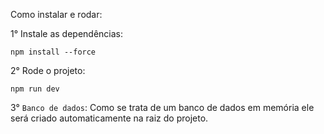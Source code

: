 
Como instalar e rodar: 

1° Instale as dependências: 
```
npm install --force
```

2° Rode o projeto: 

```
npm run dev
```

3° `Banco de dados`: Como se trata de um banco de dados em memória ele será criado automaticamente na raiz do projeto. 



